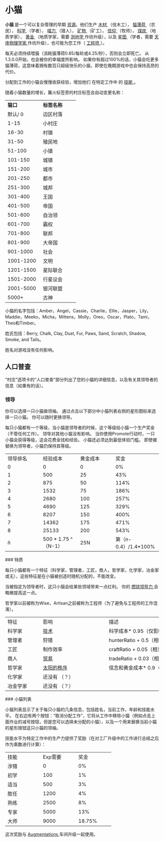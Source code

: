 # 小猫
<div class="error">
</div>
<p>
	<strong>
				小猫
	</strong>
			是一个可以复杂管理的早期
	<a href="?file=003-资源大全/005-资源介绍">资源</a>。他们生产
	<a href="?file=003-资源大全/02-木材">
				木材
	</a>
			（伐木工），
	<a href="?file=003-资源大全/01-猫薄荷">
				猫薄荷
	</a>
			（农民），
	<a href="?file=003-资源大全/14-科学">
				科学
	</a>
			（学者），
	<a href="#">
				喵力
	</a>
			（猎人），
	<a href="#minerals">
				矿物
	</a>
			（矿工），
	<a href="?file=003-资源大全/16-信仰">
				信仰
	</a>
			（牧师），
	<a href="?file=003-资源大全/04-煤">
				煤炭
	</a>
			（地质学家），
	<a href="#Gold">
				黄金
	</a>
			（地质学家，需要
	<a href="#workshop#Geodesy">
				测地学
	</a>
			作坊升级），以及
	<a href="?file=003-资源大全/19-星图">
				星图
	</a>
			（学者，需要
	<a href="#workshop#Astrophysicists">
				天体物理学家
	</a>
			作坊升级），也可能为您工作（
	<a href="#engineer">
				工程师
	</a>
			）。
	<br style="clear:both">
</p>
<p>
			每天必须持续喂猫（消耗猫薄荷0.85/每轮或4.25/秒），否则会立即死亡。
			从1.3.0.0开始，也会被你的幸福度所影响。
			如果你有超过100%的话，小猫会吃更多猫薄荷，这意味着拥有数百只超级快乐的小猫，即使在晚期游戏中也会保持高昂的代价。
</p>
<p>
			分配到工作的小猫会慢慢收获经验，增加他们
			在特定工作中
			的
	<a href="#skill">
				技能
	</a>
			。
</p>
<p>
			随着小猫数量的增长，篝火标签旁的村庄标签会自动变更名称：
</p>
<p>
</p>
<table class="wikitable">
	<tbody>
		<tr>
			<td class="em">
				<span style="display: block; width: 100px">
                    <strong>猫口</strong>
				</span>
			</td>
			<td class="em">
				<span style="display: block; width: 100px">
                    <strong>标签名称</strong>
				</span>
			</td>
		</tr>
		<tr>
			<td>
						默认/ 0
			</td>
			<td>
						边区村落
			</td>
		</tr>
		<tr>
			<td>
						1-15
			</td>
			<td>
						小村庄
			</td>
		</tr>
		<tr>
			<td>
						16-30
			</td>
			<td>
						村镇
			</td>
		</tr>
		<tr>
			<td>
						31-50
			</td>
			<td>
						殖民地
			</td>
		</tr>
		<tr>
			<td>
						51-100
			</td>
			<td>
						小镇
			</td>
		</tr>
		<tr>
			<td>
						101-150
			</td>
			<td>
						城镇
			</td>
		</tr>
		<tr>
			<td>
						151-200
			</td>
			<td>
						城市
			</td>
		</tr>
		<tr>
			<td>
						201-250
			</td>
			<td>
						都市
			</td>
		</tr>
		<tr>
			<td>
						251-300
			</td>
			<td>
						城邦
			</td>
		</tr>
		<tr>
			<td>
						301-400
			</td>
			<td>
						王国
			</td>
		</tr>
		<tr>
			<td>
						401-500
			</td>
			<td>
						帝国
			</td>
		</tr>
		<tr>
			<td>
						501-600
			</td>
			<td>
						自治领
			</td>
		</tr>
		<tr>
			<td>
						601-700
			</td>
			<td>
						霸权
			</td>
		</tr>
		<tr>
			<td>
						701-800
			</td>
			<td>
						联邦
			</td>
		</tr>
		<tr>
			<td>
						801-900
			</td>
			<td>
						大帝国
			</td>
		</tr>
		<tr>
			<td>
						901-1000
			</td>
			<td>
						社会
			</td>
		</tr>
		<tr>
			<td>
						1001-1200
			</td>
			<td>
						文明
			</td>
		</tr>
		<tr>
			<td>
						1201-1500
			</td>
			<td>
						星际联合
			</td>
		</tr>
		<tr>
			<td>
						1501-2000
			</td>
			<td>
						行星议会
			</td>
		</tr>
		<tr>
			<td>
						2001-5000
			</td>
			<td>
						银河联盟
			</td>
		</tr>
		<tr>
			<td>
						5000+
			</td>
			<td>
						古神
			</td>
		</tr>
	</tbody>
</table>
<p>
			小猫的名字包括：Amber，Angel，Cassie，Charlie，Ellie，Jasper，Lily，Maddie，Meeko，Micha，Mittens，Molly，Oreo，Oscar，Plato，Tami，Theo和Timber。
</p>
<p>
			姓氏包括：Berry, Chalk, Clay, Dust, Fur, Paws, Sand, Scratch, Shadow, Smoke, and Tails。
</p>
<p>
			姓名对游戏没有任何影响。
</p>
<p style="float:right;margin:6px">
</p>

## 人口普查


<p>
“村庄”选项卡的“人口普查”部分列出了您的小猫的详细信息，以及有关其领导者的信息（如果有的话）。
</p>

### 领导
<p>
  你可以选择一只小猫做领袖。
  通过点击以下部分中小猫列表右侧的星形图标来选择一只小猫。
  你可以随时更换领导。
</p>
<p>
  每只小猫都有一个等级，当小猫是领导者的时候，这个等级给小猫一个生产奖金（不管任何工作）。
  领导对其他小猫没有影响。
  当你使用Promote行动时，一只小猫会获得等级，这会花费金钱和经验。
  小猫还必须达到最低体验门槛。
  即使被替换为领导者，小猫仍保持其等级。
</p>
<table class="wikitable">
 <tbody>
   <tr>
 <td>
<span style="display: block; width: 100px">
   领导排名
 </td>
 <td>
<span style="display: block; width: 100px">
   经验成本
 </td>
 <td>
<span style="display: block; width: 100px">
   黄金成本
 </td>
 <td>
<span style="display: block; width: 100px">
   奖金
 </td>
   </tr>
   <tr>
 <td>
   0
 </td>
 <td>
   0
 </td>
 <td>
   0
 </td>
 <td>
   0%
 </td>
   </tr>
   <tr>
 <td>
   1
 </td>
 <td>
   500
 </td>
 <td>
   25
 </td>
 <td>
   43%
 </td>
   </tr>
   <tr>
 <td>
   2
 </td>
 <td>
   875
 </td>
 <td>
   50
 </td>
 <td>
   114%
 </td>
   </tr>
   <tr>
 <td>
   3
 </td>
 <td>
   1532
 </td>
 <td>
   75
 </td>
 <td>
   186%
 </td>
   </tr>
   <tr>
 <td>
   4
 </td>
 <td>
   2680
 </td>
 <td>
   100
 </td>
 <td>
   257%
 </td>
   </tr>
   <tr>
 <td>
   5
 </td>
 <td>
   4690
 </td>
 <td>
   125
 </td>
 <td>
   329%
 </td>
   </tr>
   <tr>
 <td>
   6
 </td>
 <td>
   8207
 </td>
 <td>
   150
 </td>
 <td>
   400%
 </td>
   </tr>
   <tr>
 <td>
   7
 </td>
 <td>
   14362
 </td>
 <td>
   175
 </td>
 <td>
   471%
 </td>
   </tr>
   <tr>
 <td>
   8
 </td>
 <td>
   25133
 </td>
 <td>
   200
 </td>
 <td>
   543%
 </td>
   </tr>
   <tr>
 <td>
   ñ
 </td>
 <td>
   500 * 1.75 ^（N-1）
 </td>
 <td>
   25N
 </td>
 <td>
   第（n-0.4）/1.4*100%
 </td>
   </tr>
 </tbody>
</table>
<p></p>
### 特质
<p>
  每只小猫都有一个特征（科学家，管理者，工匠，商人，哲学家，化学家，冶金家或无），这些特征是在小猫被创造时随机分配的，不能改变。
</p>
<p>
  当被指定为领导者时，这只小猫会给某些领域带来一点红利。
  你的
 <a href="#Paragon">
    燃烧领导力
 </a>
  会略微提高这一点。
</p>
<p>
  哲学家以前被称为Wise，Artisan之前被称为工程师（为了避免与工程师的工作混淆）。
</p>
<p>
</p>
<table class="wikitable">
 <tbody>
   <tr>
 <td>
<span style="display: block; width: 100px">
   特征
 </td>
 <td>
 影响
<span style="display: block; width: 200px">
 </td>
 <td style="text-align: left; ">
 描述
<span style="display: block; width: 700px">
 </td>
   </tr>
   <tr>
 <td>
 科学家
 </td>
 <td colspan="1">
<a href="#Technologies">
   技术
</a>
 </td>
 <td style="text-align: left; ">
 科学成本* 0.95（仅影响技术和车间升级的科学价格，而不影响建筑物，空间结构或工艺）
 </td>
   </tr>
   <tr>
 <td>
 管理者
 </td>
 <td colspan="1">
 狩猎
 </td>
 <td style="text-align: left; ">
 hunterRatio + 0.5（相当于
<a href="#workshop#Nanosuits">
   Nanosuits
</a>
 车间升级）
 </td>
   </tr>
   <tr>
 <td>
 工匠
 </td>
 <td colspan="1">
 制作效率
 </td>
 <td style="text-align: left; ">
 craftRatio + 0.05（相当于
<a href="#Buildings#Factory">
   工厂
</a>
 制作的奖励
 ）
 </td>
   </tr>
   <tr>
 <td>
 商人
 </td>
 <td colspan="1">
<a href="?file=001-猫咪百科/05-贸易">
   贸易
</a>
 </td>
 <td style="text-align: left; ">
 tradeRatio + 0.03（相当于两个
<a href="#Buildings#Tradepost">
   Tradeposts
</a>
 ）
 </td>
   </tr>
   <tr>
 <td>
 哲学家
 </td>
 <td colspan="1">
<a href="#Religion#Order_of_the_Sun">
   太阳的秩序
</a>
 </td>
 <td style="text-align: left; ">
 信念和黄金成本* 0.9（信念＆黄金成本-10%）
 </td>
   </tr>
   <tr>
 <td>
 化学家
 </td>
 <td colspan="1">
 还没有 （？）
 </td>
 <td></td>
   </tr>
   <tr>
 <td>
 冶金学家
 </td>
 <td colspan="1">
 还没有 （？）
 </td>
 <td></td>
   </tr>
 </tbody>
</table>
<p></p>
### 小猫列表


<p>
  小猫列表显示了关于每只小猫的几条信息，包括姓名，当前工作，年龄和技能水平。
  在右边有两个按钮：“取消分配工作”，它将从工作中移除小猫（例如点击上面作业的减号按钮，但是您可以选择未分配的小猫），以及一个用来替换当前小猫的星形按钮这只小猫的领袖。
</p>
<p>
  技能水平为特定工作中的生产力提供了奖励（在对工厂升级中的工作进行总结之后作为乘数进行计算）：
</p>
<p>
</p>
<table class="wikitable">
 <tbody>
   <tr>
 <td>
<span style="display: block; width: 100px">
   技能
 </td>
 <td>
<span style="display: block; width: 100px">
   Exp需要
 </td>
 <td>
<span style="display: block; width: 100px">
   奖金
 </td>
   </tr>
   <tr>
 <td>
 涉猎
 </td>
 <td>
   0
 </td>
 <td>
   0%
 </td>
   </tr>
   <tr>
 <td>
 初学
 </td>
 <td>
   100
 </td>
 <td>
   1%
 </td>
   </tr>
   <tr>
 <td>
 适当
 </td>
 <td>
   500
 </td>
 <td>
   3%
 </td>
   </tr>
   <tr>
 <td>
 胜任
 </td>
 <td>
   1200
 </td>
 <td>
   4%
 </td>
   </tr>
   <tr>
 <td>
 熟练
 </td>
 <td>
   2500
 </td>
 <td>
   8%
 </td>
   </tr>
   <tr>
 <td>
 专家
 </td>
 <td>
   5000
 </td>
 <td>
   13%
 </td>
   </tr>
   <tr>
 <td>
 大师
 </td>
 <td>
   9000
 </td>
 <td>
   18.75%
 </td>
   </tr>
 </tbody>
</table>
<p>
</p>
<p>
  这次奖励与
 <a href="#workshop#Augmentations">
    Augmentations
 </a>
  车间升级一起使用。
</p>

